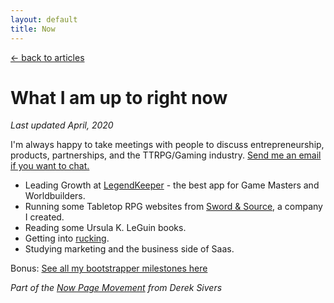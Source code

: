 ```yaml
---
layout: default
title: Now
---
```


[← back to articles](/)

# What I am up to right now

_Last updated April, 2020_

I'm always happy to take meetings with people to discuss entrepreneurship, products, partnerships, and the TTRPG/Gaming industry. [Send me an email if you want to chat.](mailto:adam.waselnuk@gmail.com)

- Leading Growth at [LegendKeeper](https://legendkeeper.com) - the best app for Game Masters and Worldbuilders.
- Running some Tabletop RPG websites from [Sword & Source](https://swordandsource.ca), a company I created.
- Reading some Ursula K. LeGuin books.
- Getting into [rucking](https://www.goruck.com/pages/what-is-rucking).
- Studying marketing and the business side of Saas.

Bonus: [See all my bootstrapper milestones here](/milestones)

_Part of the [Now Page Movement](https://sivers.org/nowff) from Derek Sivers_
